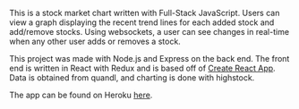 This is a stock market chart written with Full-Stack JavaScript. Users can view a graph displaying the recent trend lines for each added stock and add/remove stocks. Using websockets, a user can see changes in real-time when any other user adds or removes a stock.

This project was made with Node.js and Express on the back end. The front end is written in React with Redux and is based off of [Create React App](https://github.com/facebookincubator/create-react-app). Data is obtained from quandl, and charting is done with highstock.

The app can be found on Heroku [here](https://thawing-atoll-75323.herokuapp.com/).
